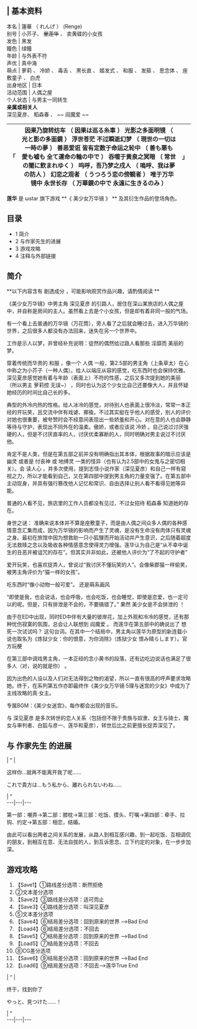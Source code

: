 |  **基本资料**  
---  
本名  |  蓮華  （  れんげ  ）  (Renge)   
别号  |  小芥子、 ~~里莲华~~ 、  卖黄碟的小女孩   
发色  |  黑发   
瞳色  |  绿瞳   
年龄  |  与外表不符   
声优  |  真中海   
萌点  |  萝莉  、  冷娇  、  毒舌  、  黑长直  、  姬发式  、  和服  、  发箍  、  思念体  、  座敷童子  、  白虎   
出身地区  |  日本   
活动范围  |  人偶之屋   
个人状态  |  与男主一同转生   
**亲属或相关人**  
深见夏彦、  稻森春  、 ~~ 阎魔爱  ~~  
  
|  「  |  因果乃旋转纺车  （  因果は巡る糸車  ）  光影之多面明镜  （  光と影の多面鏡  ）  浮世苍茫 不过瞬逝幻梦  （  現世の一切は 一時の夢  ）  善恶爱诳 皆有定数于命运之轮中  （  善も悪も 愛も嘘も 全て運命の輪の中で  ）  吞噬于黄泉之冥暗  （  常世の闇に飲まれゆく  ）  呜呼，吾乃梦之戍人  （  嗚呼、我は夢の防人  ）  幻恋之观者  （  うつろう恋の傍観者  ）  唯于万华镜中 永世长存  （  万華鏡の中で 永遠に生きるのみ  ）  |  」   
---|---|---  
  
**莲华** 是  ωstar  旗下游戏 **《 美少女万华镜  》 ** 及其衍生作品的登场角色。

##  目录

  * 1  简介 
  * 2  与作家先生的进展 
  * 3  游戏攻略 
  * 4  注释与外部链接 

##  简介

**以下内容含有 剧透成分  ，可能影响观赏作品兴趣，请酌情阅读 **

《美少女万华镜》中男主角  深见夏彦  的引路人，居住在深山某旅店的人偶之屋中，并自称是房间的主人。虽然看上去是个小女孩，但是却有着非同一般的气场。

有一个看上去普通的万华镜（万花筒），旁人看了之后就会睡过去，进入万华镜的世界，之后很多人都没有办法回来，迷失在另一个世界中。

工作是示人以梦，并曾经补充说明：徒然的偶然给过路人看那些  淫靡而  美丽的梦。

穿着传统而华贵的  和服  ，像一个  人偶
一般，第2.5部的男主角（上条草太）在心中称之为小芥子（一种人偶）。给人以端庄从容的感觉，吃东西时也会保持优雅。深见夏彦感觉她有着与年龄（表面上）不符的性感，之后又多次提到她的美丽
（所以男主  萝莉控  无误~）  ，同时也认为这个少女比自己还要像大人，并且怀疑她经历的时间比自己长的多。

典型的外冷内热的性格。给人冰冷的感觉，对待别人也表面上很冷淡，常常一本正经的开玩笑，且交流中伴有戏谑、揶揄。不过其实挺在乎他人的感受，别人的评价对她也很重要，被夸赞时会不经意间表现出一些娇羞和开心。对在意的人也会静静等待与守护，表现出不同外在的温柔。傲娇，或者应该说
冷娇  。自己说过讨厌强硬的人，但是不讨厌直率的人，讨厌优柔寡断的人，同时明确对男主说过不讨厌他。

肯定不是人类，但是在第五部之前并没有明确指出其本体，根据故事的暗示应该是  幽灵  或者是  付丧神  或  地缚灵
一类的怪异（也有认为2.5部中的女鬼与之密切相关）。会  读人心
，并多次使用，提到志怪小说作家（深见夏彦）和自己一样有窥视之力，所以才能看到自己，又在第四部中提到男主角的力量变强了。在第五部中主动现身，并具有强行篡改他人记忆和常识、自由选择让别人看不看得见她等异能。

普通的人看不见，旅店里的工作人员都没有见过，不过女招待  稻森春  知道她的存在。

身世之谜：
准确来说本体并不算是座敷童子，而是由人偶之间众多人偶的各种感情意念汇集而成，因为万华镜的影响而产生了灵魂，是没有生命没有肉体只有灵魂之身。最初在旅馆中因为想救助一只小狐狸而开始活动并产生意识，之后随着超度无法救赎之念以及吸收各种情感意念使得灵力增强。莲华认为自己是“从不幸中诞生的丑恶并被诅咒的存在”。但其实并非如此，还被他人评价为“了不起的守护者”

爱开玩笑，也喜欢捉弄人，曾说过“我讨厌不懂玩笑的人”。会像柴郡猫一样偷笑，被男主角评价为“猫一样的女孩”。

吃东西时“像小动物一般可爱”。  还是萌系画风

“即使是我，也会说话，也会呼吸，也会吃饭，也会睡觉，即使是恋爱，也一定可以的呢。但是，只有排泄是不会的，不要搞错了。”  果然  美少女是不会排泄的  ！

由于在ED中出现，同时ED中伴有大量的彼岸花，加上外观和冷冷的感觉，还有那种忧伤寂寞的氛围，总会让人联想到  阎魔爱  。  而莲华在第五部中的确说出了
想死一次试试吗？  这句台词。在其中一个结局中，男主角以莲华为原型的新连载小说也取名为《炼狱少女：你的恨意，为你消除》（炼狱少女 恨み晴らします）。官方玩梗

在第三部中调戏男主角，一本正经的念小黄书的段落，还有边吃边说话也满足了很多人（对，说的就是你）  。

因为出色的人设以及人们对无法得到之物的渴望，所以一直有很高的呼声要求攻略她。终于，在系列第五作亦即最终作《美少女万华镜·5理与迷宫的少女》中成为了主线攻略的真·女主。

专属BGM：《美少女迷宫》，每作都会出现的音乐。

与  深见夏彦  是多次转世的恋人关系（包括但不限于贵族与奴隶、女王与骑士、魔女与审判者、白狐与彦一、莲华和夏彦），转世后比之前更擅长捉弄深见了。

##  与  作家先生  的进展

|  “  | 

这样你…就再不能离开我了呢……

これで貴方は…もう私から、離れられないわね……

|  ”  
---|---|---  
  
第一部：嘲弄→第二部：膝枕→第三部：吃饭、摸头、叮嘱→第四部：牵手、拉钩、约定→第五部：相恋，结婚。

由此可以看出两者之间关系的发展，从路人到相互感兴趣，到一起吃饭、互相调侃的朋友，到相互在意、无法自拔的人，到互诉思念、立下约定的对象，在一步步加深。

##  游戏攻略

  1. 【Save1】①路线差分选项：断然拒绝 
  2. ②文本差分选项 
  3. 【Save2】③路线差分选项：适可而止 
  4. 【Save3】④路线差分选项：叫深见夏彦 
  5. ⑤文本差分选项 
  6. 【Save4】⑥结局差分选项：回到原来的世界 ——>Bad End 
  7. 【Load4】⑥结局差分选项：不回去 
  8. 【Save5】⑦结局差分选项：回到原来的世界 ——>Bad End 
  9. 【Load5】⑦结局差分选项：不回去 
  10. ⑧CG差分选项 
  11. 【Save6】⑨结局差分选项：回到原来的世界 ——>Bad End 
  12. 【Load6】⑨结局差分选项：不回去——>莲华True End 

|  “  | 

终于，找到你了

やっと、見つけた……！

|  ”  
---|---|---  
  